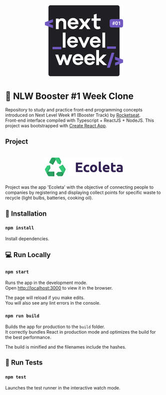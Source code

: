 <h1 align="center">
    <img alt="NextLevelWeek" title="#NextLevelWeek" src=".github/logonextlevelweek.svg" width="250px" />
</h1>

# 🚀 NLW Booster #1 Week Clone
Repository to study and practice front-end programming concepts introduced on Next Level Week #1 (Booster Track) by [Rocketseat](https://rocketseat.com.br). <br/>
Front-end interface compiled with Typescript + ReactJS + NodeJS.
This project was bootstrapped with [Create React App](https://github.com/facebook/create-react-app). 

## Project

<h1 align="center">
    <img alt="Ecoleta" title="#Ecoleta" src=".github/logoecoleta.svg" width="250px" />
</h1>
Project was the app 'Ecoleta' with the objective of connecting people to companies by registering and displaying collect points for specific waste to recycle (light bulbs, batteries, cooking oil). 

## 📕 Installation

### `npm install`
Install dependencies.

## 💻 Run Locally

### `npm start`

Runs the app in the development mode.<br />
Open [http://localhost:3000](http://localhost:3000) to view it in the browser.

The page will reload if you make edits.<br />
You will also see any lint errors in the console.

### `npm run build`

Builds the app for production to the `build` folder.<br />
It correctly bundles React in production mode and optimizes the build for the best performance.

The build is minified and the filenames include the hashes.

## 📝 Run Tests

### `npm test`

Launches the test runner in the interactive watch mode.<br />
